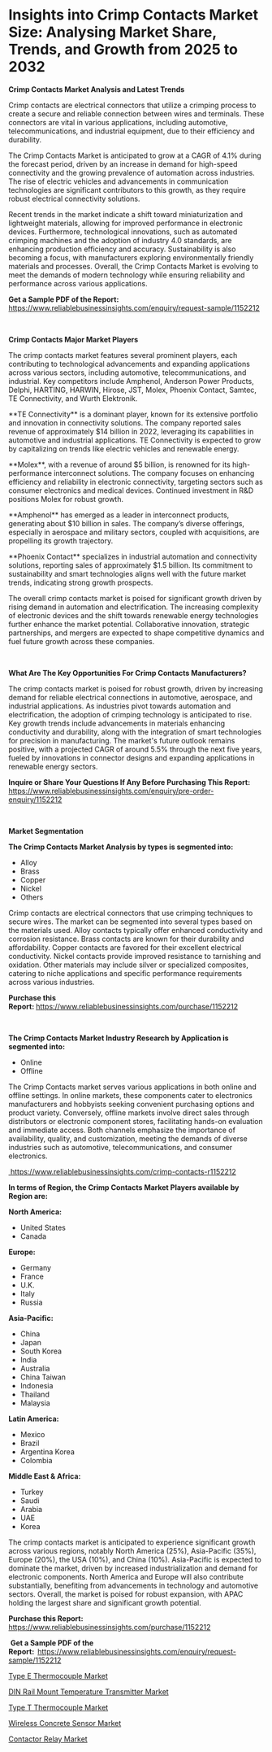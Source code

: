 <p><h1>Insights into Crimp Contacts Market Size: Analysing Market Share, Trends, and Growth from 2025 to 2032</h1></p><p><strong>Crimp Contacts Market Analysis and Latest Trends</strong></p>
<p><p>Crimp contacts are electrical connectors that utilize a crimping process to create a secure and reliable connection between wires and terminals. These connectors are vital in various applications, including automotive, telecommunications, and industrial equipment, due to their efficiency and durability.</p><p>The Crimp Contacts Market is anticipated to grow at a CAGR of 4.1% during the forecast period, driven by an increase in demand for high-speed connectivity and the growing prevalence of automation across industries. The rise of electric vehicles and advancements in communication technologies are significant contributors to this growth, as they require robust electrical connectivity solutions.</p><p>Recent trends in the market indicate a shift toward miniaturization and lightweight materials, allowing for improved performance in electronic devices. Furthermore, technological innovations, such as automated crimping machines and the adoption of industry 4.0 standards, are enhancing production efficiency and accuracy. Sustainability is also becoming a focus, with manufacturers exploring environmentally friendly materials and processes. Overall, the Crimp Contacts Market is evolving to meet the demands of modern technology while ensuring reliability and performance across various applications.</p></p>
<p><strong>Get a Sample PDF of the Report:&nbsp;</strong> <a href="https://www.reliablebusinessinsights.com/enquiry/request-sample/1152212?utm_campaign=62&utm_medium=2&utm_source=Github&utm_content=ia&utm_term=11022025&utm_id=crimp-contacts">https://www.reliablebusinessinsights.com/enquiry/request-sample/1152212</a></p>
<p>&nbsp;</p>
<p><strong>Crimp Contacts Major Market Players</strong></p>
<p><p>The crimp contacts market features several prominent players, each contributing to technological advancements and expanding applications across various sectors, including automotive, telecommunications, and industrial. Key competitors include Amphenol, Anderson Power Products, Delphi, HARTING, HARWIN, Hirose, JST, Molex, Phoenix Contact, Samtec, TE Connectivity, and Wurth Elektronik.</p><p>**TE Connectivity** is a dominant player, known for its extensive portfolio and innovation in connectivity solutions. The company reported sales revenue of approximately $14 billion in 2022, leveraging its capabilities in automotive and industrial applications. TE Connectivity is expected to grow by capitalizing on trends like electric vehicles and renewable energy.</p><p>**Molex**, with a revenue of around $5 billion, is renowned for its high-performance interconnect solutions. The company focuses on enhancing efficiency and reliability in electronic connectivity, targeting sectors such as consumer electronics and medical devices. Continued investment in R&D positions Molex for robust growth.</p><p>**Amphenol** has emerged as a leader in interconnect products, generating about $10 billion in sales. The company’s diverse offerings, especially in aerospace and military sectors, coupled with acquisitions, are propelling its growth trajectory.</p><p>**Phoenix Contact** specializes in industrial automation and connectivity solutions, reporting sales of approximately $1.5 billion. Its commitment to sustainability and smart technologies aligns well with the future market trends, indicating strong growth prospects.</p><p>The overall crimp contacts market is poised for significant growth driven by rising demand in automation and electrification. The increasing complexity of electronic devices and the shift towards renewable energy technologies further enhance the market potential. Collaborative innovation, strategic partnerships, and mergers are expected to shape competitive dynamics and fuel future growth across these companies.</p></p>
<p>&nbsp;</p>
<p><strong>What Are The Key Opportunities For Crimp Contacts Manufacturers?</strong></p>
<p><p>The crimp contacts market is poised for robust growth, driven by increasing demand for reliable electrical connections in automotive, aerospace, and industrial applications. As industries pivot towards automation and electrification, the adoption of crimping technology is anticipated to rise. Key growth trends include advancements in materials enhancing conductivity and durability, along with the integration of smart technologies for precision in manufacturing. The market's future outlook remains positive, with a projected CAGR of around 5.5% through the next five years, fueled by innovations in connector designs and expanding applications in renewable energy sectors.</p></p>
<p><strong>Inquire or Share Your Questions If Any Before Purchasing This Report:</strong> <a href="https://www.reliablebusinessinsights.com/enquiry/pre-order-enquiry/1152212?utm_campaign=62&utm_medium=2&utm_source=Github&utm_content=ia&utm_term=11022025&utm_id=crimp-contacts">https://www.reliablebusinessinsights.com/enquiry/pre-order-enquiry/1152212</a></p>
<p>&nbsp;</p>
<p><strong>Market Segmentation</strong></p>
<p><strong>The Crimp Contacts Market Analysis by types is segmented into:</strong></p>
<p><ul><li>Alloy</li><li>Brass</li><li>Copper</li><li>Nickel</li><li>Others</li></ul></p>
<p><p>Crimp contacts are electrical connectors that use crimping techniques to secure wires. The market can be segmented into several types based on the materials used. Alloy contacts typically offer enhanced conductivity and corrosion resistance. Brass contacts are known for their durability and affordability. Copper contacts are favored for their excellent electrical conductivity. Nickel contacts provide improved resistance to tarnishing and oxidation. Other materials may include silver or specialized composites, catering to niche applications and specific performance requirements across various industries.</p></p>
<p><strong>Purchase this Report:&nbsp;</strong><a href="https://www.reliablebusinessinsights.com/purchase/1152212?utm_campaign=62&utm_medium=2&utm_source=Github&utm_content=ia&utm_term=11022025&utm_id=crimp-contacts">https://www.reliablebusinessinsights.com/purchase/1152212</a></p>
<p>&nbsp;</p>
<p><strong>The Crimp Contacts Market Industry Research by Application is segmented into:</strong></p>
<p><ul><li>Online</li><li>Offline</li></ul></p>
<p><p>The Crimp Contacts market serves various applications in both online and offline settings. In online markets, these components cater to electronics manufacturers and hobbyists seeking convenient purchasing options and product variety. Conversely, offline markets involve direct sales through distributors or electronic component stores, facilitating hands-on evaluation and immediate access. Both channels emphasize the importance of availability, quality, and customization, meeting the demands of diverse industries such as automotive, telecommunications, and consumer electronics.</p></p>
<p><a href="https://www.reliablebusinessinsights.com/crimp-contacts-r1152212?utm_campaign=62&utm_medium=2&utm_source=Github&utm_content=ia&utm_term=11022025&utm_id=crimp-contacts">&nbsp;https://www.reliablebusinessinsights.com/crimp-contacts-r1152212</a></p>
<p><strong>In terms of Region, the Crimp Contacts Market Players available by Region are:</strong></p>
<p>
    <p> <strong> North America: </strong>
        <ul>
            <li>United States</li>
            <li>Canada</li>
        </ul>
        </p> 
    <p> <strong> Europe: </strong>
        <ul>
            <li>Germany</li>
            <li>France</li>
            <li>U.K.</li>
            <li>Italy</li>
            <li>Russia</li>
        </ul>
        </p> 
    <p> <strong> Asia-Pacific: </strong>
        <ul>
            <li>China</li>
            <li>Japan</li>
            <li>South Korea</li>
            <li>India</li>
            <li>Australia</li>
            <li>China Taiwan</li>
            <li>Indonesia</li>
            <li>Thailand</li>
            <li>Malaysia</li>
        </ul>
        </p> 
    <p> <strong> Latin America: </strong>
        <ul>
            <li>Mexico</li>
            <li>Brazil</li>
            <li>Argentina Korea</li>
            <li>Colombia</li>
        </ul>
        </p> 
    <p> <strong> Middle East & Africa: </strong>
        <ul>
            <li>Turkey</li>
            <li>Saudi</li>
            <li>Arabia</li>
            <li>UAE</li>
            <li>Korea</li>
        </ul>
    </p>
    </p>
<p><p>The crimp contacts market is anticipated to experience significant growth across various regions, notably North America (25%), Asia-Pacific (35%), Europe (20%), the USA (10%), and China (10%). Asia-Pacific is expected to dominate the market, driven by increased industrialization and demand for electronic components. North America and Europe will also contribute substantially, benefiting from advancements in technology and automotive sectors. Overall, the market is poised for robust expansion, with APAC holding the largest share and significant growth potential.</p></p>
<p><strong>Purchase this Report: </strong><a href="https://www.reliablebusinessinsights.com/purchase/1152212?utm_campaign=62&utm_medium=2&utm_source=Github&utm_content=ia&utm_term=11022025&utm_id=crimp-contacts">https://www.reliablebusinessinsights.com/purchase/1152212</a></p>
<p>&nbsp;<strong>Get a Sample PDF of the Report:&nbsp;&nbsp;</strong><a href="https://www.reliablebusinessinsights.com/enquiry/request-sample/1152212?utm_campaign=62&utm_medium=2&utm_source=Github&utm_content=ia&utm_term=11022025&utm_id=crimp-contacts">https://www.reliablebusinessinsights.com/enquiry/request-sample/1152212</a></p>
<p><strong></strong></p>
<p><p><a href="https://github.com/ugurgyuri/Market-Research-Report-List-1/blob/main/type-e-thermocouple-market.md?utm_campaign=62&utm_medium=2&utm_source=Github&utm_content=ia&utm_term=11022025&utm_id=crimp-contacts">Type E Thermocouple Market</a></p><p><a href="https://github.com/urticagebbia/Market-Research-Report-List-1/blob/main/din-rail-mount-temperature-transmitter-market.md?utm_campaign=62&utm_medium=2&utm_source=Github&utm_content=ia&utm_term=11022025&utm_id=crimp-contacts">DIN Rail Mount Temperature Transmitter Market</a></p><p><a href="https://github.com/nacrehuipie/Market-Research-Report-List-1/blob/main/type-t-thermocouple-market.md?utm_campaign=62&utm_medium=2&utm_source=Github&utm_content=ia&utm_term=11022025&utm_id=crimp-contacts">Type T Thermocouple Market</a></p><p><a href="https://github.com/miottaredlin79/Market-Research-Report-List-1/blob/main/wireless-concrete-sensor-market.md?utm_campaign=62&utm_medium=2&utm_source=Github&utm_content=ia&utm_term=11022025&utm_id=crimp-contacts">Wireless Concrete Sensor Market</a></p><p><a href="https://github.com/rrapajecundi/Market-Research-Report-List-1/blob/main/contactor-relay-market.md?utm_campaign=62&utm_medium=2&utm_source=Github&utm_content=ia&utm_term=11022025&utm_id=crimp-contacts">Contactor Relay Market</a></p></p>